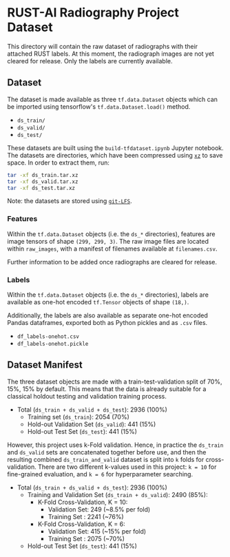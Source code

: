 # RUST-AI Radiography Project Dataset

This directory will contain the raw dataset of radiographs with their attached RUST labels. At this moment, the radiograph images are not yet cleared for release. Only the labels are currently available.

## Dataset

The dataset is made available as three `tf.data.Dataset` objects which can be imported using tensorflow's `tf.data.Dataset.load()` method.

* `ds_train/`
* `ds_valid/`
* `ds_test/`

These datasets are built using the `build-tfdataset.ipynb` Jupyter notebook. The datasets are directories, which have been compressed using [`xz`](https://en.wikipedia.org/wiki/XZ_Utils) to save space. In order to extract them, run:

```bash
tar -xf ds_train.tar.xz
tar -xf ds_valid.tar.xz
tar -xf ds_test.tar.xz
```

Note: the datasets are stored using [`git-LFS`](https://git-lfs.com/).

### Features

Within the `tf.data.Dataset` objects (i.e. the `ds_*` directories), features are image tensors of shape `(299, 299, 3)`. The raw image files are located within `raw_images`, with a manifest of filenames available at `filenames.csv`.

Further information to be added once radiographs are cleared for release.

### Labels

Within the `tf.data.Dataset` objects (i.e. the `ds_*` directories), labels are available as one-hot encoded `tf.Tensor` objects of shape `(18,)`. 

Additionally, the labels are also available as separate one-hot encoded Pandas dataframes, exported both as Python pickles and as `.csv` files.

* `df_labels-onehot.csv`
* `df_labels-onehot.pickle`

## Dataset Manifest

The three dataset objects are made with a train-test-validation split of 70%, 15%, 15% by default. This means that the data is already suitable for a classical holdout testing and validation training process.

* Total (`ds_train + ds_valid + ds_test`): 2936 (100%)
    * Training set (`ds_train`): 2054 (70%)
    * Hold-out Validation Set (`ds_valid`): 441 (15%)
    * Hold-out Test Set (`ds_test`):  441 (15%)

However, this project uses k-Fold validation. Hence, in practice the `ds_train` and `ds_valid` sets are concatenated together before use, and then the resulting combined `ds_train_and_valid` dataset is split into `k` folds for cross-validation. There are two different k-values used in this project: `k = 10` for fine-grained evaluation, and `k = 6` for hyperparameter searching.

* Total (`ds_train + ds_valid + ds_test`): 2936 (100%)
    * Training and Validation Set (`ds_train + ds_valid`): 2490 (85%):
        * K-Fold Cross-Validation, K = 10:
            * Validation Set: 249  (~8.5% per fold)
            * Training Set  : 2241 (~76%)
        * K-Fold Cross-Validation, K = 6:
            * Validation Set: 415  (~15% per fold)
            * Training Set  : 2075 (~70%)
    * Hold-out Test Set (`ds_test`):  441 (15%)